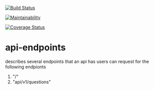 [![Build Status](https://travis-ci.org/gbols/api-endpoint.svg?branch=finalEdit)](https://travis-ci.org/gbols/api-endpoint)

[![Maintainability](https://api.codeclimate.com/v1/badges/00e0c0d02db50dfc3f1c/maintainability)](https://codeclimate.com/github/gbols/api-endpoint/maintainability)

[![Coverage Status](https://coveralls.io/repos/github/gbols/api-endpoint/badge.svg?branch=master)](https://coveralls.io/github/gbols/api-endpoint?branch=master)

# api-endpoints
describes several endpoints that an api has
users can request for the following endpionts
1. "/"
2. "api/v1/questions"
